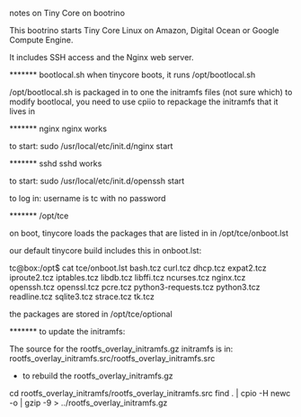 notes on Tiny Core on bootrino

This bootrino starts Tiny Core Linux on Amazon, Digital Ocean or Google Compute Engine.

It includes SSH access and the Nginx web server.

******* bootlocal.sh 
when tinycore boots, it runs /opt/bootlocal.sh

/opt/bootlocal.sh is packaged in to one the initramfs files (not sure which)
to modify bootlocal, you need to use cpiio to repackage the initramfs that it lives in

******* nginx
nginx works

to start:
sudo /usr/local/etc/init.d/nginx start

******* sshd
sshd works

to start:
sudo /usr/local/etc/init.d/openssh start

to log in:
username is tc with no password

******* /opt/tce

on boot, tinycore loads the packages that are listed in in /opt/tce/onboot.lst

our default tinycore build includes this in onboot.lst:

tc@box:/opt$ cat tce/onboot.lst
bash.tcz
curl.tcz
dhcp.tcz
expat2.tcz
iproute2.tcz
iptables.tcz
libdb.tcz
libffi.tcz
ncurses.tcz
nginx.tcz
openssh.tcz
openssl.tcz
pcre.tcz
python3-requests.tcz
python3.tcz
readline.tcz
sqlite3.tcz
strace.tcz
tk.tcz

the packages are stored in /opt/tce/optional

******* to update the initramfs:

The source for the rootfs_overlay_initramfs.gz initramfs is in:
rootfs_overlay_initramfs.src/rootfs_overlay_initramfs.src

- to rebuild the rootfs_overlay_initramfs.gz 

cd rootfs_overlay_initramfs/rootfs_overlay_initramfs.src
find . | cpio -H newc -o | gzip -9 > ../rootfs_overlay_initramfs.gz



